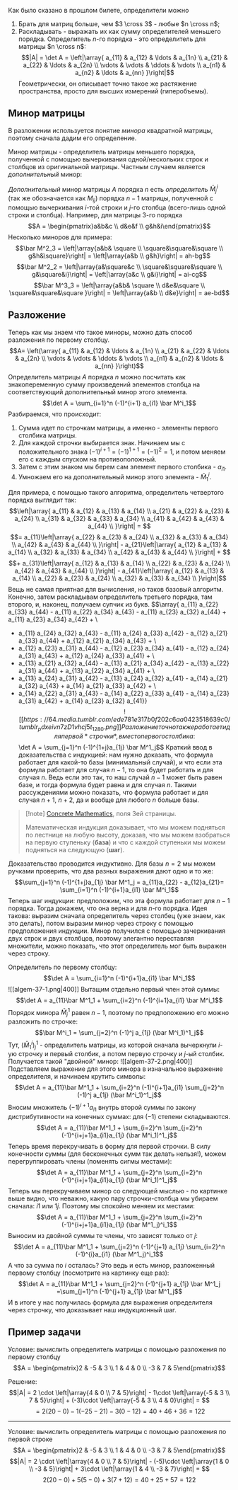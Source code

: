Как было сказано в прошлом билете, определители можно
1. Брать для матриц больше, чем $3 \cross 3$ - любые $n \cross n$;
2. Раскладывать - выражать их как сумму определителей меньшего порядка.
Определитель $n$-го порядка - это определитель для матрицы $n \cross n$:
$$|A| = \det A = \left|\array{
a_{11} & a_{12} & \ldots & a_{1n} \\ 
a_{21} & a_{22} & \ldots & a_{2n} \\ 
\vdots & \vdots & \ddots & \vdots \\ 
a_{n1} & a_{n2} & \ldots & a_{nn}
}\right|$$
Геометрически, он описывает точно такое же растяжение пространства, просто для высших измерений (гиперобъемы).

## Минор матрицы
В разложении используется понятие *минора* квадратной матрицы, поэтому сначала дадим его определение.

Минор матрицы - определитель матрицы меньшего порядка, полученной с помощью вычеркивания одной/нескольких строк и столбцов из оригинальной матрицы. Частным случаем является *дополнительный* минор:

*Дополнительный* минор матрицы $A$ порядка $n$ есть *определитель* $\bar M^i_j$ (так же обозначается как $M_{ij}$) порядка $n-1$ матрицы, полученной с помощью вычеркивания $i$-той строки и $j$-го столбца (всего-лишь одной строки и столбца).
Например, для матрицы 3-го порядка $$A = \begin{pmatrix}a&b&c \\ d&e&f \\ g&h&i\end{pmatrix}$$
Несколько миноров для примера:
$$\bar M^2_3 = \left|\array{a&b& \square \\ \square&\square&\square \\ g&h&\square}\right| = \left|\array{a&b \\ g&h}\right| = ah-bg$$
$$\bar M^2_2 = \left|\array{a&\square&c \\ \square&\square&\square \\ g&\square&i}\right| = \left|\array{a&c \\ g&i}\right| = ai-cg$$
$$\bar M^3_3 = \left|\array{a&b& \square \\ d&e&\square \\ \square&\square&\square }\right| = \left|\array{a&b \\ d&e}\right| = ae-bd$$
## Разложение
Теперь как мы знаем что такое миноры, можно дать способ разложения по первому столбцу.
$$A= \left(\array{
a_{11} & a_{12} & \ldots & a_{1n} \\ 
a_{21} & a_{22} & \ldots & a_{2n} \\ 
\vdots & \vdots & \ddots & \vdots \\ 
a_{n1} & a_{n2} & \ldots & a_{nn}
}\right)$$
Определитель матрицы $A$ порядка $n$ можно посчитать как знакопеременную сумму произведений элементов столбца на соответствующий дополнительный минор этого элемента.
$$\det A = \sum_{i=1}^n (-1)^{i+1} a_{i1} \bar M^i_1$$
Разбираемся, что происходит:
1. Сумма идет по строчкам матрицы, а именно - элементы первого столбика матрицы.
2. Для каждой строчки выбирается знак. Начинаем мы с положительного знака $(-1)^{i+1} = (-1)^{1+1} = (-1)^2=1$, и потом меняем его с каждым спуском на противоположный.
3. Затем с этим знаком мы берем сам элемент первого столбика - $a_{i1}$.
4. Умножаем его на дополнительный минор этого элемента - $\bar M^i_1$.

Для примера, с помощью такого алгоритма, определитель четвертого порядка выглядит так:
$$\left|\array{
a_{11} & a_{12} & a_{13} & a_{14} \\ 
a_{21} & a_{22} & a_{23} & a_{24} \\ 
a_{31} & a_{32} & a_{33} & a_{34} \\ 
a_{41} & a_{42} & a_{43} & a_{44} \\ 
}\right| = $$
$$= a_{11}\left|\array{ 
a_{22} & a_{23} & a_{24} \\ 
a_{32} & a_{33} & a_{34} \\ 
a_{42} & a_{43} & a_{44} \\ 
}\right| - a_{21}\left|\array{ 
a_{12} & a_{13} & a_{14} \\ 
a_{32} & a_{33} & a_{34} \\ 
a_{42} & a_{43} & a_{44} \\ 
}\right| + $$
$$+ a_{31}\left|\array{ 
a_{12} & a_{13} & a_{14} \\ 
a_{22} & a_{23} & a_{24} \\ 
a_{42} & a_{43} & a_{44} \\ 
}\right| - a_{41}\left|\array{ 
a_{12} & a_{13} & a_{14} \\ 
a_{22} & a_{23} & a_{24} \\ 
a_{32} & a_{33} & a_{34} \\ 
}\right|$$
Вещь не самая приятная для вычисления, но таков базовый алгоритм. Конечно, затем раскладывам определитель третьего порядка, там второго, и, наконец, получаем супчик из букв.
$$\array{
a_{11} a_{22} a_{33} a_{44} - 
a_{11} a_{22} a_{34} a_{43} - 
a_{11} a_{23} a_{32} a_{44} + 
a_{11} a_{23} a_{34} a_{42} + \\ 
+ a_{11} a_{24} a_{32} a_{43} - 
a_{11} a_{24} a_{33} a_{42} - 
a_{12} a_{21} a_{33} a_{44} + 
a_{12} a_{21} a_{34} a_{43} + \\
+ a_{12} a_{23} a_{31} a_{44} - 
a_{12} a_{23} a_{34} a_{41} - 
a_{12} a_{24} a_{31} a_{43} + 
a_{12} a_{24} a_{33} a_{41} + \\
+ a_{13} a_{21} a_{32} a_{44} - 
a_{13} a_{21} a_{34} a_{42} - 
a_{13} a_{22} a_{31} a_{44} + 
a_{13} a_{22} a_{34} a_{41} + \\
+ a_{13} a_{24} a_{31} a_{42} - 
a_{13} a_{24} a_{32} a_{41} - 
a_{14} a_{21} a_{32} a_{43} + 
a_{14} a_{21} a_{33} a_{42} + \\
+ a_{14} a_{22} a_{31} a_{43} - 
a_{14} a_{22} a_{33} a_{41} - 
a_{14} a_{23} a_{31} a_{42} + 
a_{14} a_{23} a_{32} a_{41}}$$
![[https://64.media.tumblr.com/ede781e317b0f202c6aa0423518639c0/tumblr_pdxeivn7zD1vhcj5t_1280.png]]
Разложение точно так же работает и для первой *строчки*, вместо первого столбика:
$$\det A = \sum_{j=1}^n (-1)^{1+j}a_{1j} \bar M^1_j$$
Краткий ввод в доказательства с индукцией: нам нужно доказать, что формула работает для какой-то базы (минимальный случай), и что если эта формула работает для случая $n-1$, то она будет работать и для случая $n$. Ведь если это так, то наш случай $n-1$ может быть равен базе, и тогда формула будет равна и для случая $n$. Такими рассуждениями можно показать, что формула работает и для случая $n+1$, $n+2$, да и вообще для любого $n$ больше базы.
> [!note] [Concrete Mathematics](https://en.wikipedia.org/wiki/Concrete_Mathematics), поля 3ей страницы.
>
> Математическая индукция доказывает, что мы можем подняться по лестнице на любую высоту, доказав, что мы можем взобраться на первую ступеньку (**база**) и что с каждой ступеньки мы можем подняться на следующую (**шаг**).

Доказательство проводится индуктивно. Для базы $n=2$ мы можем ручками проверить, что два разных выражения дают одно и то же:
$$\sum_{j=1}^n (-1)^{1+j}a_{1j} \bar M^1_j = a_{11}a_{22} - a_{12}a_{21}= \sum_{i=1}^n (-1)^{i+1}a_{i1} \bar M^i_1$$
Теперь шаг индукции: предположим, что эта формула работает для $n-1$ порядка. Тогда докажем, что она верна и для $n$-го порядка.
Идея такова: выразим сначала определитель через столбец (уже знаем, как это делать), потом выразим минор через строку с помощью предположения индукции. Минор получился с помощью зачеркивания двух строк и двух столбцов, поэтому элегантно переставляя множители, можно показать, что этот определитель мог быть выражен через строку.

Определитель по первому столбцу:
$$\det A = \sum_{i=1}^n (-1)^{i+1}a_{i1} \bar M^i_1$$
![[algem-37-1.png|400]]
Вытащим отдельно первый член этой суммы:
$$\det A = a_{11}\bar M^1_1 + \sum_{i=2}^n (-1)^{i+1}a_{i1} \bar M^i_1$$
Порядок минора $\bar M^1_j$ равен $n-1$, поэтому по предположению его можно разложить по строчке:
$$\bar M^i_1 = \sum_{j=2}^n (-1)^j a_{1j} (\bar M^i_1)^1_j$$
Тут, $(\bar M^i_1)^1_j$ - определитель матрицы, из которой сначала вычеркнули $i$-ую строчку и первый столбик, а потом первую строчку и $j$-ый столбик. Получается такой "двойной" минор:
![[algem-37-2.png|400]]
Подставляем выражение для этого минора в изначальное выражение определителя, и начинаем крутить символы:
$$\det A = a_{11}\bar M^1_1 + \sum_{i=2}^n (-1)^{i+1}a_{i1} \sum_{j=2}^n (-1)^j a_{1j} (\bar M^i_1)^1_j$$
Вносим множитель $(-1)^{i+1}a_{i1}$ внутрь второй суммы по закону дистрибутивности на конечных суммах: для $(-1)$ степени складываются.
$$\det A = a_{11}\bar M^1_1 + \sum_{i=2}^n \sum_{j=2}^n (-1)^{i+j+1}a_{i1}a_{1j} (\bar M^i_1)^1_j$$
Теперь время перекручивать в форму для первой строчки.
В силу конечности суммы (для бесконечных сумм так делать нельзя!), можем перегруппировать члены (поменять сигмы местами):
$$\det A = a_{11}\bar M^1_1 + \sum_{j=2}^n \sum_{i=2}^n (-1)^{i+j+1}a_{i1}a_{1j} (\bar M^i_1)^1_j$$
Теперь мы перекручиваем минор со следующей мыслью - по картинке выше видно, что неважно, какую пару строчки-столбца мы убираем сначала: $i1$ или $1j$. Поэтому мы спокойно меняем их местами:
$$\det A = a_{11}\bar M^1_1 + \sum_{j=2}^n \sum_{i=2}^n (-1)^{i+j+1}a_{i1}a_{1j} (\bar M^1_j)^i_1$$
Выносим из двойной суммы те члены, что зависят только от $j$:
$$\det A = a_{11}\bar M^1_1 + \sum_{j=2}^n (-1)^{j+1} a_{1j} \sum_{i=2}^n (-1)^{i}a_{i1} (\bar M^1_j)^i_1$$
А что за сумма по $i$ осталась? Это ведь и есть минор, разложенный первому столбцу (посмотрите на картинку еще раз):
$$\det A = a_{11}\bar M^1_1 + \sum_{j=2}^n (-1)^{j+1} a_{1j} \bar M^1_j =\sum_{j=1}^n (-1)^{j+1} a_{1j} \bar M^1_j$$
И в итоге у нас получилась формула для выражения определителя через строчку, что доказывает наш индукционный шаг.
## Пример задачи
Условие: вычислить определитель матрицы с помощью разложения по первому столбцу $$A = \begin{pmatrix}2 & -5 & 3 \\ 1 & 4 & 0  \\ -3 & 7 & 5\end{pmatrix}$$

Решение:
$$|A| = 2 \cdot \left|\array{4 & 0 \\ 7 & 5}\right| - 1\cdot \left|\array{-5 & 3 \\ 7 & 5}\right| + (-3)\cdot \left|\array{-5 & 3 \\ 4 & 0}\right| = $$
$$= 2(20-0) - 1(-25 - 21) - 3(0-12) = 40+46+36=122$$

---
Условие: вычислить определитель матрицы с помощью разложения по первой строке
$$A = \begin{pmatrix}2 & -5 & 3 \\ 1 & 4 & 0  \\ -3 & 7 & 5\end{pmatrix}$$
$$|A| = 2 \cdot \left|\array{4 & 0 \\ 7 & 5}\right| - (-5)\cdot \left|\array{1 & 0 \\ -3 & 5}\right| + 3\cdot \left|\array{1 & 4 \\ -3 & 7}\right| = $$
$$2(20-0) + 5(5-0) + 3(7+12) = 40+25+57=122$$

